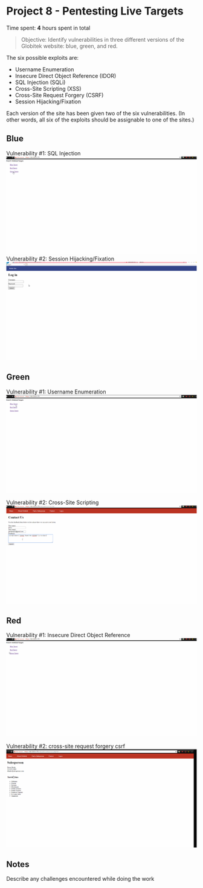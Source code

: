 # Project 8 - Pentesting Live Targets

Time spent: **4** hours spent in total

> Objective: Identify vulnerabilities in three different versions of the Globitek website: blue, green, and red.

The six possible exploits are:
* Username Enumeration
* Insecure Direct Object Reference (IDOR)
* SQL Injection (SQLi)
* Cross-Site Scripting (XSS)
* Cross-Site Request Forgery (CSRF)
* Session Hijacking/Fixation

Each version of the site has been given two of the six vulnerabilities. (In other words, all six of the exploits should be assignable to one of the sites.)

## Blue

Vulnerability #1: SQL Injection
<img src='Blue SQL Injection.gif' title='SQL Injection' width='' alt='' />
Vulnerability #2: Session Hijacking/Fixation
<img src='Blue.gif' title='Session Hijacking/Fixation' width='' alt='' />

## Green

Vulnerability #1: Username Enumeration
<img src='Green username enumeration.gif' title='Username Enumeration' width='' alt='' />

Vulnerability #2: Cross-Site Scripting
<img src='Green-Cross-Site Scripting.gif' title='Cross-Site Scripting' width='' alt='' />
## Red

Vulnerability #1: Insecure Direct Object Reference
<img src='red-Insecure Direct Object Reference.gif' title='Insecure Direct Object Reference' width='' alt='' />

Vulnerability #2: cross-site request forgery csrf
<img src='red-cross-site request forgery csrf.gif' title='cross-site request forgery csrf' width='' alt='' />

## Notes

Describe any challenges encountered while doing the work
